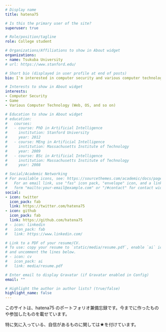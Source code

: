 ```yaml
---
# Display name
title: hatena75

# Is this the primary user of the site?
superuser: true

# Role/position/tagline
role: College student

# Organizations/Affiliations to show in About widget
organizations:
- name: Tsukuba University
# url: https://www.stanford.edu/

# Short bio (displayed in user profile at end of posts)
bio: I'm interested in computer security and various computer technology.

# Interests to show in About widget
interests:
- Computer Security
- Game
- Various Computer Technology (Web, OS, and so on)

# Education to show in About widget
# education:
#   courses:
#   - course: PhD in Artificial Intelligence
#     institution: Stanford University
#     year: 2012
#   - course: MEng in Artificial Intelligence
#     institution: Massachusetts Institute of Technology
#     year: 2009
#   - course: BSc in Artificial Intelligence
#     institution: Massachusetts Institute of Technology
#     year: 2008

# Social/Academic Networking
# For available icons, see: https://sourcethemes.com/academic/docs/page-builder/#icons
#   For an email link, use "fas" icon pack, "envelope" icon, and a link in the
#   form "mailto:your-email@example.com" or "/#contact" for contact widget.
social:
- icon: twitter
  icon_pack: fab
  link: https://twitter.com/hatena75
- icon: github
  icon_pack: fab
  link: https://github.com/hatena75
# - icon: linkedin
#   icon_pack: fab
#   link: https://www.linkedin.com/

# Link to a PDF of your resume/CV.
# To use: copy your resume to `static/media/resume.pdf`, enable `ai` icons in `params.toml`, 
# and uncomment the lines below.
# - icon: cv
#   icon_pack: ai
#   link: media/resume.pdf

# Enter email to display Gravatar (if Gravatar enabled in Config)
email: ""

# Highlight the author in author lists? (true/false)
highlight_name: false
---
```


このサイトは、hatena75 のポートフォリオ兼備忘録です。今までに作ったものや参加したものを載せています。

特に気に入っている、自信があるものに関しては★を付けています。